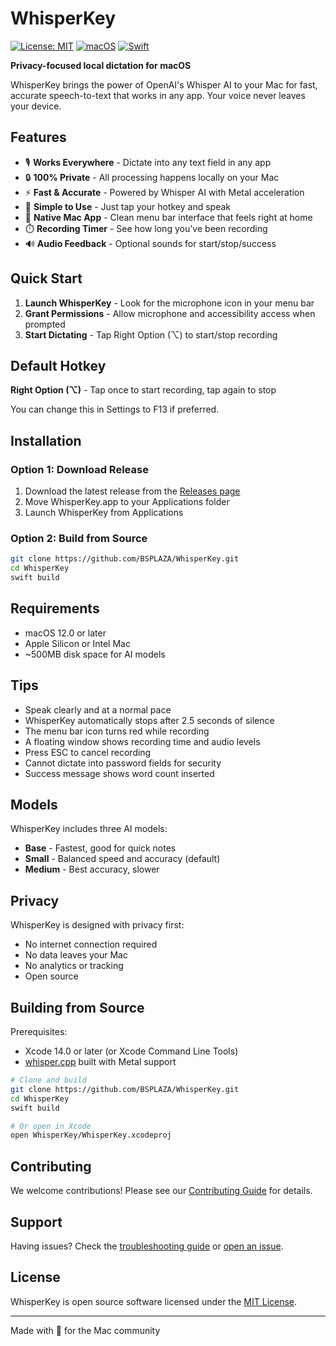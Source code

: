 # WhisperKey

[![License: MIT](https://img.shields.io/badge/License-MIT-yellow.svg)](https://opensource.org/licenses/MIT)
[![macOS](https://img.shields.io/badge/macOS-12.0%2B-blue.svg)](https://www.apple.com/macos)
[![Swift](https://img.shields.io/badge/Swift-5.9-orange.svg)](https://swift.org)

**Privacy-focused local dictation for macOS**

WhisperKey brings the power of OpenAI's Whisper AI to your Mac for fast, accurate speech-to-text that works in any app. Your voice never leaves your device.

## Features

- 🎙️ **Works Everywhere** - Dictate into any text field in any app
- 🔒 **100% Private** - All processing happens locally on your Mac
- ⚡ **Fast & Accurate** - Powered by Whisper AI with Metal acceleration
- 🎯 **Simple to Use** - Just tap your hotkey and speak
- 🎨 **Native Mac App** - Clean menu bar interface that feels right at home
- ⏱️ **Recording Timer** - See how long you've been recording
- 🔊 **Audio Feedback** - Optional sounds for start/stop/success

## Quick Start

1. **Launch WhisperKey** - Look for the microphone icon in your menu bar
2. **Grant Permissions** - Allow microphone and accessibility access when prompted
3. **Start Dictating** - Tap Right Option (⌥) to start/stop recording

## Default Hotkey

**Right Option (⌥)** - Tap once to start recording, tap again to stop

You can change this in Settings to F13 if preferred.

## Installation

### Option 1: Download Release
1. Download the latest release from the [Releases page](https://github.com/BSPLAZA/WhisperKey/releases)
2. Move WhisperKey.app to your Applications folder
3. Launch WhisperKey from Applications

### Option 2: Build from Source
```bash
git clone https://github.com/BSPLAZA/WhisperKey.git
cd WhisperKey
swift build
```

## Requirements

- macOS 12.0 or later
- Apple Silicon or Intel Mac
- ~500MB disk space for AI models

## Tips

- Speak clearly and at a normal pace
- WhisperKey automatically stops after 2.5 seconds of silence
- The menu bar icon turns red while recording
- A floating window shows recording time and audio levels
- Press ESC to cancel recording
- Cannot dictate into password fields for security
- Success message shows word count inserted

## Models

WhisperKey includes three AI models:
- **Base** - Fastest, good for quick notes
- **Small** - Balanced speed and accuracy (default)
- **Medium** - Best accuracy, slower

## Privacy

WhisperKey is designed with privacy first:
- No internet connection required
- No data leaves your Mac
- No analytics or tracking
- Open source

## Building from Source

Prerequisites:
- Xcode 14.0 or later (or Xcode Command Line Tools)
- [whisper.cpp](https://github.com/ggerganov/whisper.cpp) built with Metal support

```bash
# Clone and build
git clone https://github.com/BSPLAZA/WhisperKey.git
cd WhisperKey
swift build

# Or open in Xcode
open WhisperKey/WhisperKey.xcodeproj
```

## Contributing

We welcome contributions! Please see our [Contributing Guide](CONTRIBUTING.md) for details.

## Support

Having issues? Check the [troubleshooting guide](docs/troubleshooting) or [open an issue](https://github.com/BSPLAZA/WhisperKey/issues).

## License

WhisperKey is open source software licensed under the [MIT License](LICENSE).

---

Made with 🎤 for the Mac community